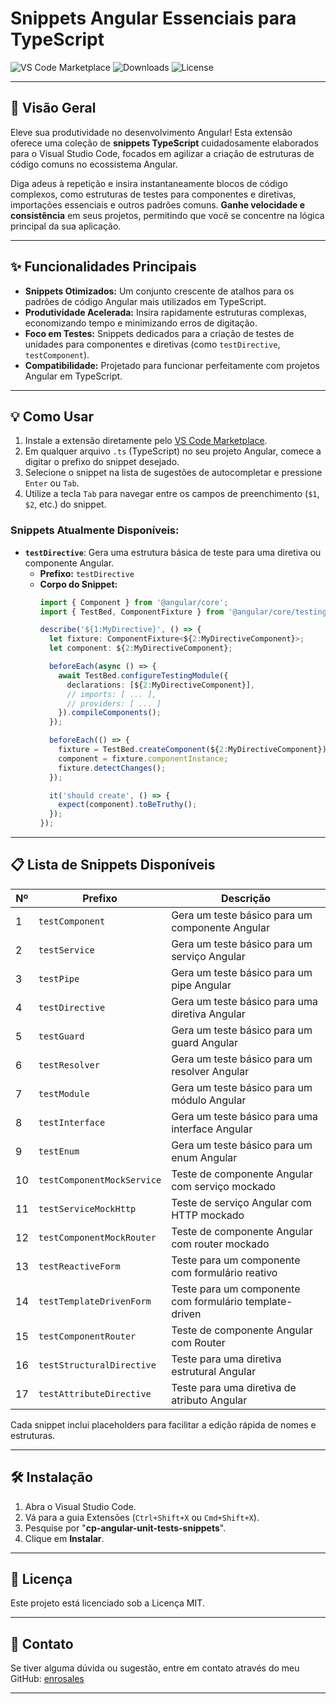 # Snippets Angular Essenciais para TypeScript

![VS Code Marketplace](https://img.shields.io/visual-studio-marketplace/v/enrosales.cp-angular-unit-tests-snippets?label=VS%20Code%20Marketplace&color=blue)
![Downloads](https://img.shields.io/visual-studio-marketplace/dt/enrosales.cp-angular-unit-tests-snippets?label=Downloads&color=green)
![License](https://img.shields.io/badge/license-MIT-blue)

---

## 🚀 Visão Geral

Eleve sua produtividade no desenvolvimento Angular! Esta extensão oferece uma coleção de **snippets TypeScript** cuidadosamente elaborados para o Visual Studio Code, focados em agilizar a criação de estruturas de código comuns no ecossistema Angular.

Diga adeus à repetição e insira instantaneamente blocos de código complexos, como estruturas de testes para componentes e diretivas, importações essenciais e outros padrões comuns. **Ganhe velocidade e consistência** em seus projetos, permitindo que você se concentre na lógica principal da sua aplicação.

---

## ✨ Funcionalidades Principais

* **Snippets Otimizados:** Um conjunto crescente de atalhos para os padrões de código Angular mais utilizados em TypeScript.
* **Produtividade Acelerada:** Insira rapidamente estruturas complexas, economizando tempo e minimizando erros de digitação.
* **Foco em Testes:** Snippets dedicados para a criação de testes de unidades para componentes e diretivas (como `testDirective`, `testComponent`).
* **Compatibilidade:** Projetado para funcionar perfeitamente com projetos Angular em TypeScript.

---

## 💡 Como Usar

1.  Instale a extensão diretamente pelo [VS Code Marketplace](https://marketplace.visualstudio.com/items?itemName={{seu-publisher}}.my-angular-snippets).
2.  Em qualquer arquivo `.ts` (TypeScript) no seu projeto Angular, comece a digitar o prefixo do snippet desejado.
3.  Selecione o snippet na lista de sugestões de autocompletar e pressione `Enter` ou `Tab`.
4.  Utilize a tecla `Tab` para navegar entre os campos de preenchimento (`$1`, `$2`, etc.) do snippet.

### Snippets Atualmente Disponíveis:

* **`testDirective`**: Gera uma estrutura básica de teste para uma diretiva ou componente Angular.
    * **Prefixo:** `testDirective`
    * **Corpo do Snippet:**
        ```typescript
        import { Component } from '@angular/core';
        import { TestBed, ComponentFixture } from '@angular/core/testing';

        describe('${1:MyDirective}', () => {
          let fixture: ComponentFixture<${2:MyDirectiveComponent}>;
          let component: ${2:MyDirectiveComponent};

          beforeEach(async () => {
            await TestBed.configureTestingModule({
              declarations: [${2:MyDirectiveComponent}],
              // imports: [ ... ],
              // providers: [ ... ]
            }).compileComponents();
          });

          beforeEach(() => {
            fixture = TestBed.createComponent(${2:MyDirectiveComponent});
            component = fixture.componentInstance;
            fixture.detectChanges();
          });

          it('should create', () => {
            expect(component).toBeTruthy();
          });
        });
        ```

---

## 📋 Lista de Snippets Disponíveis

| Nº  | Prefixo                     | Descrição                                                        |
|-----|-----------------------------|------------------------------------------------------------------|
| 1   | `testComponent`             | Gera um teste básico para um componente Angular                  |
| 2   | `testService`               | Gera um teste básico para um serviço Angular                     |
| 3   | `testPipe`                  | Gera um teste básico para um pipe Angular                        |
| 4   | `testDirective`             | Gera um teste básico para uma diretiva Angular                   |
| 5   | `testGuard`                 | Gera um teste básico para um guard Angular                       |
| 6   | `testResolver`              | Gera um teste básico para um resolver Angular                    |
| 7   | `testModule`                | Gera um teste básico para um módulo Angular                      |
| 8   | `testInterface`             | Gera um teste básico para uma interface Angular                  |
| 9   | `testEnum`                  | Gera um teste básico para um enum Angular                        |
| 10  | `testComponentMockService`  | Teste de componente Angular com serviço mockado                  |
| 11  | `testServiceMockHttp`       | Teste de serviço Angular com HTTP mockado                        |
| 12  | `testComponentMockRouter`   | Teste de componente Angular com router mockado                   |
| 13  | `testReactiveForm`          | Teste para um componente com formulário reativo                  |
| 14  | `testTemplateDrivenForm`    | Teste para um componente com formulário template-driven          |
| 15  | `testComponentRouter`       | Teste de componente Angular com Router                           |
| 16  | `testStructuralDirective`   | Teste para uma diretiva estrutural Angular                       |
| 17  | `testAttributeDirective`    | Teste para uma diretiva de atributo Angular                      |

Cada snippet inclui placeholders para facilitar a edição rápida de nomes e estruturas.

---

## 🛠️ Instalação

1.  Abra o Visual Studio Code.
2.  Vá para a guia Extensões (`Ctrl+Shift+X` ou `Cmd+Shift+X`).
3.  Pesquise por "**cp-angular-unit-tests-snippets**".
4.  Clique em **Instalar**.

---

## 📄 Licença

Este projeto está licenciado sob a Licença MIT.

---

## 📧 Contato

Se tiver alguma dúvida ou sugestão, entre em contato através do meu GitHub: [enrosales](https://github.com/enrosales)

---